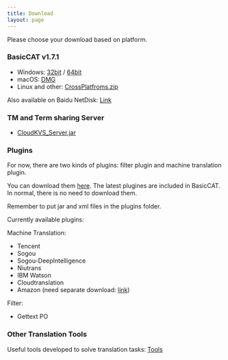 ```yaml
---
title: Download
layout: page
---
```


Please choose your download based on platform.

### BasicCAT v1.7.1

* Windows: [32bit](https://github.com/xulihang/BasicCAT/releases/download/v1.7.1/BasicCAT-windows-x86.exe) /  [64bit](https://github.com/xulihang/BasicCAT/releases/download/v1.7.1/BasicCAT-windows-x64.exe)
* macOS:  [DMG](https://github.com/xulihang/BasicCAT/releases/download/v1.7.1/BasicCAT_mac.dmg)
* Linux and other:  [CrossPlatfroms.zip](https://github.com/xulihang/BasicCAT/releases/download/v1.7.1/BasicCAT-crossplatforms.zip)

Also available on Baidu NetDisk: [Link](https://pan.baidu.com/s/1HmD4pJ9hIYyK9bnqINtoFQ)


### TM and Term sharing Server

*  [CloudKVS_Server.jar](https://github.com/xulihang/BasicCAT/releases/download/v1.2-beta2/CloudKVS_Server.jar)


### Plugins

For now, there are two kinds of plugins: filter plugin and machine translation plugin.

You can download them [here](https://github.com/xulihang/BasicCAT/releases/download/plugins/all_plugins.zip). The latest plugines are included in BasicCAT. In normal, there is no need to download them.

Remember to put jar and xml files in the plugins folder.

Currently available plugins:

Machine Translation:

* Tencent 
* Sogou
* Sogou-DeepIntelligence
* Niutrans
* IBM Watson
* Cloudtranslation
* Amazon (need separate download: [link](https://github.com/xulihang/BasicCAT/releases/download/plugins/amazon.zip))


Filter:

* Gettext PO

### Other Translation Tools

Useful tools developed to solve translation tasks: [Tools](/tools/)


